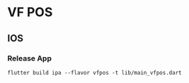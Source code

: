 # VF POS

## IOS 

### Release App
```cli
flutter build ipa --flavor vfpos -t lib/main_vfpos.dart
```